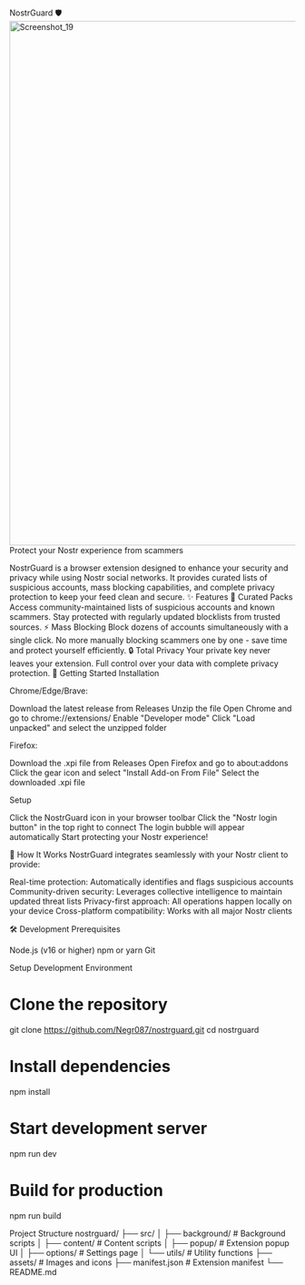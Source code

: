 NostrGuard 🛡️
<img width="1590" height="922" alt="Screenshot_19" src="https://github.com/user-attachments/assets/327560ac-4cc2-4dd7-96b8-398d7c3998ad" />
Protect your Nostr experience from scammers

NostrGuard is a browser extension designed to enhance your security and privacy while using Nostr social networks. It provides curated lists of suspicious accounts, mass blocking capabilities, and complete privacy protection to keep your feed clean and secure.
✨ Features
🎯 Curated Packs
Access community-maintained lists of suspicious accounts and known scammers. Stay protected with regularly updated blocklists from trusted sources.
⚡ Mass Blocking
Block dozens of accounts simultaneously with a single click. No more manually blocking scammers one by one - save time and protect yourself efficiently.
🔒 Total Privacy
Your private key never leaves your extension. Full control over your data with complete privacy protection.
🚀 Getting Started
Installation

Chrome/Edge/Brave:

Download the latest release from Releases
Unzip the file
Open Chrome and go to chrome://extensions/
Enable "Developer mode"
Click "Load unpacked" and select the unzipped folder


Firefox:

Download the .xpi file from Releases
Open Firefox and go to about:addons
Click the gear icon and select "Install Add-on From File"
Select the downloaded .xpi file



Setup

Click the NostrGuard icon in your browser toolbar
Click the "Nostr login button" in the top right to connect
The login bubble will appear automatically
Start protecting your Nostr experience!

📱 How It Works
NostrGuard integrates seamlessly with your Nostr client to provide:

Real-time protection: Automatically identifies and flags suspicious accounts
Community-driven security: Leverages collective intelligence to maintain updated threat lists
Privacy-first approach: All operations happen locally on your device
Cross-platform compatibility: Works with all major Nostr clients

🛠️ Development
Prerequisites

Node.js (v16 or higher)
npm or yarn
Git

Setup Development Environment
# Clone the repository
git clone https://github.com/Negr087/nostrguard.git
cd nostrguard

# Install dependencies
npm install

# Start development server
npm run dev

# Build for production
npm run build

Project Structure
nostrguard/
├── src/
│   ├── background/       # Background scripts
│   ├── content/         # Content scripts
│   ├── popup/           # Extension popup UI
│   ├── options/         # Settings page
│   └── utils/           # Utility functions
├── assets/              # Images and icons
├── manifest.json        # Extension manifest
└── README.md
